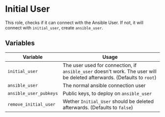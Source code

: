 # Initial User

This role, checks if it can connect with the Ansible User.
If not, it will connect with `initial_user`, create `ansible_user`.

## Variables

| Variable               | Usage                                                                                                                   |
| ---------------------- | ----------------------------------------------------------------------------------------------------------------------- |
| `initial_user`         | The user used for connection, if `ansible_user` doesn't work. The user will be deleted afterwards. (Defaults to `root`) |
| `ansible_user`         | The normal ansible connection user                                                                                      |
| `ansible_user_pubkeys` | Public keys, to deploy on `ansible_user`                                                                                |
| `remove_initial_user`  | Wether `Initial_User` should be deleted afterwards. (Defaults to `false`)                                               |
